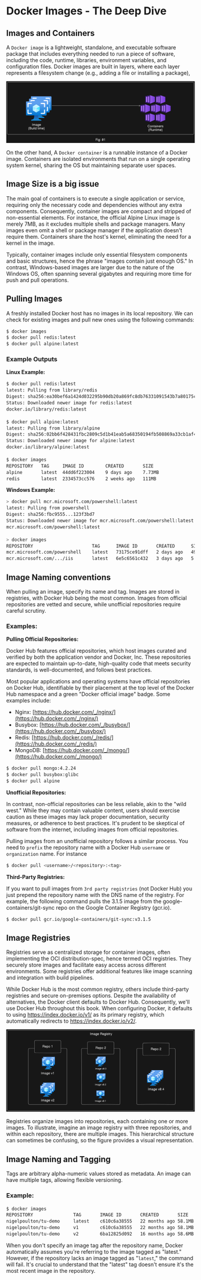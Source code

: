 # Docker Images - The Deep Dive

## Images and Containers
A `Docker image` is a lightweight, standalone, and executable software package that includes everything needed to run a piece of software, including the code, runtime, libraries, environment variables, and configuration files. Docker images are built in layers, where each layer represents a filesystem change (e.g., adding a file or installing a package),

![](./images/image1.png)

On the other hand, A `Docker container` is a runnable instance of a Docker image. Containers are isolated environments that run on a single operating system kernel, sharing the OS but maintaining separate user spaces.

## Image Size is a big issue

The main goal of containers is to execute a single application or service, requiring only the necessary code and dependencies without any extra components. Consequently, container images are compact and stripped of non-essential elements. For instance, the official Alpine Linux image is merely 7MB, as it excludes multiple shells and package managers. Many images even omit a shell or package manager if the application doesn't require them. Containers share the host's kernel, eliminating the need for a kernel in the image. 

Typically, container images include only essential filesystem components and basic structures, hence the phrase "images contain just enough OS." In contrast, Windows-based images are larger due to the nature of the Windows OS, often spanning several gigabytes and requiring more time for push and pull operations.

## Pulling Images
A freshly installed Docker host has no images in its local repository. We can check for existing images and pull new ones using the following commands:

```sh
$ docker images
$ docker pull redis:latest
$ docker pull alpine:latest
```

### Example Outputs
**Linux Example:**

```sh
$ docker pull redis:latest
latest: Pulling from library/redis
Digest: sha256:ea30bef6a1424d032295b90db20a869fc8db76331091543b7a80175cede7d887
Status: Downloaded newer image for redis:latest
docker.io/library/redis:latest

$ docker pull alpine:latest
latest: Pulling from library/alpine
Digest: sha256:02bb6f428431fbc2809c5d1b41eab5a68350194fb508869a33cb1af4444c9b11
Status: Downloaded newer image for alpine:latest
docker.io/library/alpine:latest

$ docker images
REPOSITORY   TAG     IMAGE ID        CREATED       SIZE
alpine       latest  44dd6f223004    9 days ago    7.73MB 
redis        latest  2334573cc576    2 weeks ago   111MB
```

**Windows Example:**

```sh
> docker pull mcr.microsoft.com/powershell:latest
latest: Pulling from powershell
Digest: sha256:fbc9555...123f3bd7
Status: Downloaded newer image for mcr.microsoft.com/powershell:latest
mcr.microsoft.com/powershell:latest

> docker images
REPOSITORY                      TAG      IMAGE ID       CREATED      SIZE
mcr.microsoft.com/powershell    latest   73175ce91dff   2 days ago   495MB
mcr.microsoft.com/.../iis       latest   6e5c6561c432   3 days ago   5.05GB
```

## Image Naming conventions
When pulling an image, specify its name and tag. Images are stored in registries, with Docker Hub being the most common. Images from official repositories are vetted and secure, while unofficial repositories require careful scrutiny.

### Examples:
**Pulling Official Repositories:**

Docker Hub features official repositories, which host images curated and verified by both the application vendor and Docker, Inc. These repositories are expected to maintain up-to-date, high-quality code that meets security standards, is well-documented, and follows best practices.

Most popular applications and operating systems have official repositories on Docker Hub, identifiable by their placement at the top level of the Docker Hub namespace and a green "Docker official image" badge. Some examples include:

- Nginx: [https://hub.docker.com/_/nginx/](https://hub.docker.com/_/nginx/)
- Busybox: [https://hub.docker.com/_/busybox/](https://hub.docker.com/_/busybox/)
- Redis: [https://hub.docker.com/_/redis/](https://hub.docker.com/_/redis/)
- MongoDB: [https://hub.docker.com/_/mongo/](https://hub.docker.com/_/mongo/)

```sh
$ docker pull mongo:4.2.24
$ docker pull busybox:glibc
$ docker pull alpine
```

**Unofficial Repositories:**

In contrast, non-official repositories can be less reliable, akin to the "wild west." While they may contain valuable content, users should exercise caution as these images may lack proper documentation, security measures, or adherence to best practices. It's prudent to be skeptical of software from the internet, including images from official repositories.

Pulling images from an unofficial repository follows a similar process. You need to `prefix` the repository name with a Docker Hub `username` or `organization` name. For instance

```sh
$ docker pull <username>/<repository>:<tag>
```

**Third-Party Registries:**

If you want to pull images from `3rd party registries` (not Docker Hub) you just prepend the repository name with the DNS name of the registry. For example, the following command pulls the 3.1.5 image from the google-containers/git-sync repo on the Google Container Registry (gcr.io).

```sh
$ docker pull gcr.io/google-containers/git-sync:v3.1.5
```

## Image Registries
Registries serve as centralized storage for container images, often implementing the OCI distribution-spec, hence termed OCI registries. They securely store images and facilitate easy access across different environments. Some registries offer additional features like image scanning and integration with build pipelines.

While Docker Hub is the most common registry, others include third-party registries and secure on-premises options. Despite the availability of alternatives, the Docker client defaults to Docker Hub. Consequently, we'll use Docker Hub throughout this book. When configuring Docker, it defaults to using https://index.docker.io/v1/ as its primary registry, which automatically redirects to https://index.docker.io/v2/.

![](./images/image2.png)

Registries organize images into repositories, each containing one or more images. To illustrate, imagine an image registry with three repositories, and within each repository, there are multiple images. This hierarchical structure can sometimes be confusing, so the figure provides a visual representation.

## Image Naming and Tagging
Tags are arbitrary alpha-numeric values stored as metadata. An image can have multiple tags, allowing flexible versioning.

### Example:

```sh
$ docker images
REPOSITORY               TAG       IMAGE ID       CREATED       SIZE
nigelpoulton/tu-demo     latest    c610c6a38555   22 months ago 58.1MB
nigelpoulton/tu-demo     v1        c610c6a38555   22 months ago 58.1MB
nigelpoulton/tu-demo     v2        6ba12825d092   16 months ago 58.6MB
```

When you don't specify an image tag after the repository name, Docker automatically assumes you're referring to the image tagged as "latest." However, if the repository lacks an image tagged as "`latest`," the command will fail. It's crucial to understand that the "latest" tag doesn't ensure it's the most recent image in the repository.